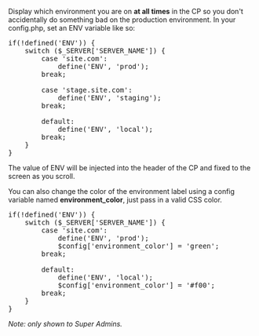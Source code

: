 Display which environment you are on **at all times** in the CP so you don't accidentally do something bad on the production environment. In your config.php, set an ENV variable like so:

<pre>if(!defined('ENV')) {
	switch ($_SERVER['SERVER_NAME']) {
		case 'site.com':
			define('ENV', 'prod');
		break;
		
		case 'stage.site.com':
			define('ENV', 'staging');
		break;
	
		default:
			define('ENV', 'local');
		break;
	}
}</pre>

The value of ENV will be injected into the header of the CP and fixed to the screen as you scroll.

You can also change the color of the environment label using a config variable named **environment_color**, just pass in a valid CSS color.

<pre>if(!defined('ENV')) {
	switch ($_SERVER['SERVER_NAME']) {
		case 'site.com':
			define('ENV', 'prod');
			$config['environment_color'] = 'green';
		break;
	
		default:
			define('ENV', 'local');
			$config['environment_color'] = '#f00';
		break;
	}
}</pre>

*Note: only shown to Super Admins.*